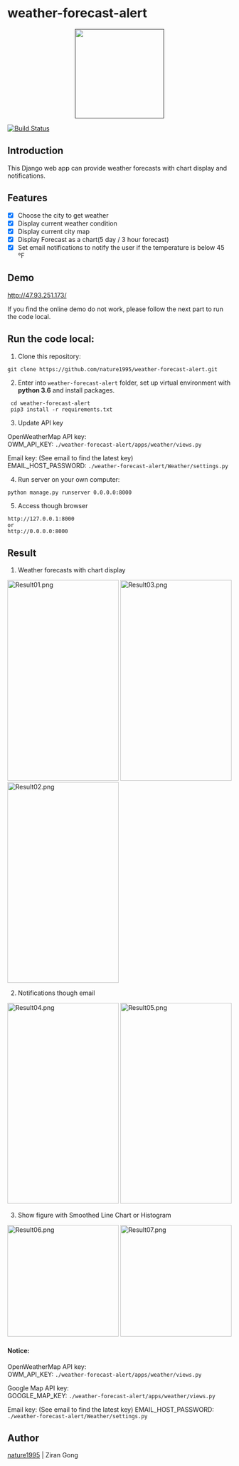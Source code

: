 # weather-forecast-alert

<div align="center">
    <a href=""><img src="https://i.loli.net/2019/03/02/5c79e69702a5f.png" width="200" hegiht="200"/></a>
</div>

[![Build Status](https://travis-ci.com/nature1995/weather-forecast-alert.svg?token=ihxd9jwdJ367UvYy3j9G&branch=master)](https://travis-ci.com/nature1995/weather-forecast-alert)

## Introduction  
This Django web app can provide weather forecasts with chart display and notifications.

## Features  
- [x] Choose the city to get weather
- [X] Display current weather condition
- [X] Display current city map
- [x] Display Forecast as a chart(5 day / 3 hour forecast)
- [x] Set email notifications to notify the user if the temperature is below 45 °F

## Demo

http://47.93.251.173/  

If you find the online demo do not work, please follow the next part to run the code local.

## Run the code local:  
1. Clone this repository:
```
git clone https://github.com/nature1995/weather-forecast-alert.git
```
2. Enter into `weather-forecast-alert`  folder, set up virtual environment with **python 3.6** and install packages.
```
 cd weather-forecast-alert
 pip3 install -r requirements.txt
```
3. Update API key

OpenWeatherMap API key:    
OWM_API_KEY: `./weather-forecast-alert/apps/weather/views.py` 

Email key: (See email to find the latest key)  
EMAIL_HOST_PASSWORD: `./weather-forecast-alert/Weather/settings.py`

4. Run server on your own computer:
```
python manage.py runserver 0.0.0.0:8000
```
5. Access though browser
```
http://127.0.0.1:8000
or
http://0.0.0.0:8000
```

## Result
1. Weather forecasts with chart display
<div>
<img src="https://i.loli.net/2019/03/03/5c7ab32ed266a.png" width="250" height="450" alt="Result01.png" title="Result01.png" />
<img src="https://i.loli.net/2019/03/03/5c7ab32ed985c.png" width="250" height="450" alt="Result03.png" title="Result03.png" />
<img src="https://i.loli.net/2019/03/03/5c7ab32ecec0d.png" width="250" height="450" alt="Result02.png" title="Result02.png" />  
</div>

2. Notifications though email
<div>
<img src="https://i.loli.net/2019/03/03/5c7ab32e7e596.png" width="250" height="450" alt="Result04.png" title="Result04.png" />
<img src="https://i.loli.net/2019/03/03/5c7ab32e84970.png" width="250" height="450" alt="Result05.png" title="Result05.png" />
</div>

3. Show figure with Smoothed Line Chart or Histogram
<div>
<img src="https://i.loli.net/2019/03/03/5c7abb9c5b893.png" height="250" alt="Result06.png" title="Result06.png" />
<img src="https://i.loli.net/2019/03/03/5c7abb9c903c2.png" height="250" alt="Result07.png" title="Result07.png" />
</div>

#### Notice:
OpenWeatherMap API key:  
OWM_API_KEY: `./weather-forecast-alert/apps/weather/views.py`

Google Map API key:   
GOOGLE_MAP_KEY: `./weather-forecast-alert/apps/weather/views.py`  

Email key: (See email to find the latest key) 
EMAIL_HOST_PASSWORD: `./weather-forecast-alert/Weather/settings.py`

## Author  
[nature1995](https://github.com/nature1995) | Ziran Gong

